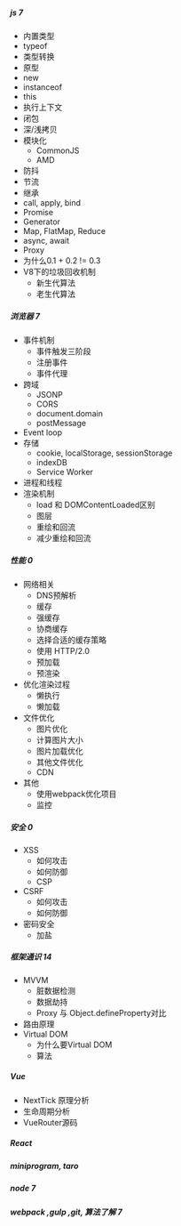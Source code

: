 ##### js 7

- 内置类型
- typeof
- 类型转换
- 原型
- new
- instanceof
- this
- 执行上下文
- 闭包
- 深/浅拷贝
- 模块化
  - CommonJS
  - AMD
- 防抖
- 节流
- 继承
- call, apply, bind
- Promise
- Generator
- Map, FlatMap, Reduce
- async, await
- Proxy
- 为什么0.1 + 0.2 != 0.3
- V8下的垃圾回收机制
  - 新生代算法
  - 老生代算法



##### 浏览器 7

- 事件机制
  - 事件触发三阶段
  - 注册事件
  - 事件代理
- 跨域
  - JSONP
  - CORS
  - document.domain
  - postMessage
- Event loop
- 存储
  - cookie, localStorage, sessionStorage
  - indexDB
  - Service Worker
- 进程和线程
- 渲染机制
  - load 和 DOMContentLoaded区别
  - 图层
  - 重绘和回流
  - 减少重绘和回流



##### 性能   0

- 网络相关
  - DNS预解析
  - 缓存
  - 强缓存
  - 协商缓存
  - 选择合适的缓存策略
  - 使用 HTTP/2.0
  - 预加载
  - 预渲染
- 优化渲染过程
  - 懒执行
  - 懒加载
- 文件优化
  - 图片优化
  - 计算图片大小
  - 图片加载优化
  - 其他文件优化
  - CDN
- 其他
  - 使用webpack优化项目
  - 监控



##### 安全 0

- XSS
  - 如何攻击
  - 如何防御
  - CSP
- CSRF
  - 如何攻击
  - 如何防御
- 密码安全
  - 加盐

##### 框架通识 14 

- MVVM
  - 脏数据检测
  - 数据劫持
  - Proxy 与 Object.defineProperty对比
- 路由原理
- Virtual DOM
  - 为什么要Virtual DOM
  - 算法



##### Vue 

- NextTick 原理分析
- 生命周期分析
- VueRouter源码

##### React 
##### miniprogram, taro 


##### node 7


##### webpack ,gulp ,git, 算法了解  7 

